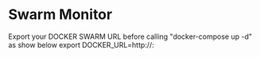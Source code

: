 #  Swarm Monitor

Export your DOCKER SWARM URL before calling "docker-compose up -d" as show below
export DOCKER_URL=http://<IP  ADDR>:<PORT>
